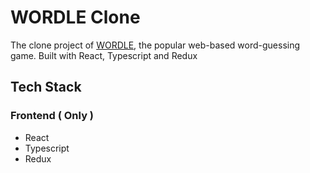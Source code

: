 # WORDLE Clone

The clone project of [WORDLE](https://www.nytimes.com/games/wordle/index.html), the popular web-based word-guessing game. Built with React, Typescript and Redux

## Tech Stack

### Frontend ( Only )

- React
- Typescript
- Redux
